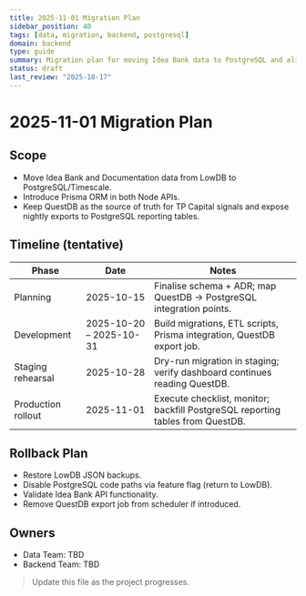 ```yaml
---
title: 2025-11-01 Migration Plan
sidebar_position: 40
tags: [data, migration, backend, postgresql]
domain: backend
type: guide
summary: Migration plan for moving Idea Bank data to PostgreSQL and aligning QuestDB exports
status: draft
last_review: "2025-10-17"
---
```


# 2025-11-01 Migration Plan

## Scope

- Move Idea Bank and Documentation data from LowDB to PostgreSQL/Timescale.
- Introduce Prisma ORM in both Node APIs.
- Keep QuestDB as the source of truth for TP Capital signals and expose nightly exports to PostgreSQL reporting tables.

## Timeline (tentative)

| Phase | Date | Notes |
|-------|------|-------|
| Planning | 2025-10-15 | Finalise schema + ADR; map QuestDB → PostgreSQL integration points. |
| Development | 2025-10-20 – 2025-10-31 | Build migrations, ETL scripts, Prisma integration, QuestDB export job. |
| Staging rehearsal | 2025-10-28 | Dry-run migration in staging; verify dashboard continues reading QuestDB. |
| Production rollout | 2025-11-01 | Execute checklist, monitor; backfill PostgreSQL reporting tables from QuestDB. |

## Rollback Plan

- Restore LowDB JSON backups.
- Disable PostgreSQL code paths via feature flag (return to LowDB).
- Validate Idea Bank API functionality.
- Remove QuestDB export job from scheduler if introduced.

## Owners

- Data Team: TBD
- Backend Team: TBD

> Update this file as the project progresses.
